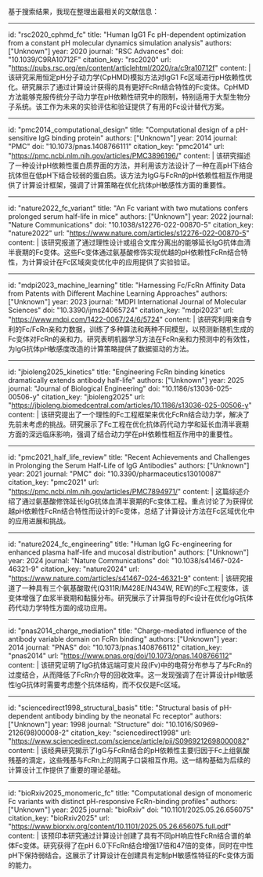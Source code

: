 基于搜索结果，我现在整理出最相关的文献信息：

----
id: "rsc2020_cphmd_fc"
title: "Human IgG1 Fc pH-dependent optimization from a constant pH molecular dynamics simulation analysis"
authors: ["Unknown"]
year: 2020
journal: "RSC Advances"
doi: "10.1039/C9RA10712F"
citation_key: "rsc2020"
url: "https://pubs.rsc.org/en/content/articlehtml/2020/ra/c9ra10712f"
content: |
  该研究采用恒定pH分子动力学(CpHMD)模拟方法对IgG1 Fc区域进行pH依赖性优化。研究展示了通过计算设计获得的具有更好FcRn结合特性的Fc变体。CpHMD方法能够克服传统分子动力学在pH依赖性研究中的限制，特别适用于大型生物分子系统。该工作为未来的实验评估和验证提供了有用的Fc设计替代方案。

----
id: "pmc2014_computational_design"
title: "Computational design of a pH-sensitive IgG binding protein"
authors: ["Unknown"]
year: 2014
journal: "PMC"
doi: "10.1073/pnas.1408766111"
citation_key: "pmc2014"
url: "https://pmc.ncbi.nlm.nih.gov/articles/PMC3896196/"
content: |
  该研究描述了一种设计pH依赖性蛋白质界面的方法，并利用该方法设计了一种在高pH下结合抗体但在低pH下结合较弱的蛋白质。该方法为IgG与FcRn的pH依赖性相互作用提供了计算设计框架，强调了计算策略在优化抗体pH敏感性方面的重要性。

----
id: "nature2022_fc_variant"
title: "An Fc variant with two mutations confers prolonged serum half-life in mice"
authors: ["Unknown"]
year: 2022
journal: "Nature Communications"
doi: "10.1038/s12276-022-00870-5"
citation_key: "nature2022"
url: "https://www.nature.com/articles/s12276-022-00870-5"
content: |
  该研究报道了通过理性设计或组合文库分离出的能够延长IgG抗体血清半衰期的Fc变体。这些Fc变体通过氨基酸修饰实现优越的pH依赖性FcRn结合特性，为计算设计在Fc区域突变优化中的应用提供了实验验证。

----
id: "mdpi2023_machine_learning"
title: "Harnessing Fc/FcRn Affinity Data from Patents with Different Machine Learning Approaches"
authors: ["Unknown"]
year: 2023
journal: "MDPI International Journal of Molecular Sciences"
doi: "10.3390/ijms24065724"
citation_key: "mdpi2023"
url: "https://www.mdpi.com/1422-0067/24/6/5724"
content: |
  该研究利用来自专利的Fc/FcRn亲和力数据，训练了多种算法和两种不同模型，以预测新随机生成的Fc变体对FcRn的亲和力。研究表明机器学习方法在FcRn亲和力预测中的有效性，为IgG抗体pH敏感度改造的计算策略提供了数据驱动的方法。

----
id: "jbioleng2025_kinetics"
title: "Engineering FcRn binding kinetics dramatically extends antibody half-life"
authors: ["Unknown"]
year: 2025
journal: "Journal of Biological Engineering"
doi: "10.1186/s13036-025-00506-y"
citation_key: "jbioleng2025"
url: "https://jbioleng.biomedcentral.com/articles/10.1186/s13036-025-00506-y"
content: |
  该研究提出了一个理性的Fc工程框架来优化FcRn结合动力学，解决了先前未考虑的挑战。研究展示了Fc工程在优化抗体药代动力学和延长血清半衰期方面的深远临床影响，强调了结合动力学在pH依赖性相互作用中的重要性。

----
id: "pmc2021_half_life_review"
title: "Recent Achievements and Challenges in Prolonging the Serum Half-Life of IgG Antibodies"
authors: ["Unknown"]
year: 2021
journal: "PMC"
doi: "10.3390/pharmaceutics13010087"
citation_key: "pmc2021"
url: "https://pmc.ncbi.nlm.nih.gov/articles/PMC7894971/"
content: |
  这篇综述介绍了通过氨基酸修饰延长IgG抗体血清半衰期的Fc变体工程。重点讨论了为获得优越pH依赖性FcRn结合特性而设计的Fc变体，总结了计算设计方法在Fc区域优化中的应用进展和挑战。

----
id: "nature2024_fc_engineering"
title: "Human IgG Fc-engineering for enhanced plasma half-life and mucosal distribution"
authors: ["Unknown"]
year: 2024
journal: "Nature Communications"
doi: "10.1038/s41467-024-46321-9"
citation_key: "nature2024"
url: "https://www.nature.com/articles/s41467-024-46321-9"
content: |
  该研究报道了一种具有三个氨基酸取代(Q311R/M428E/N434W, REW)的Fc工程变体，该变体增强了血浆半衰期和黏膜分布。研究展示了计算指导的Fc设计在优化IgG抗体药代动力学特性方面的成功应用。

----
id: "pnas2014_charge_mediation"
title: "Charge-mediated influence of the antibody variable domain on FcRn binding"
authors: ["Unknown"]
year: 2014
journal: "PNAS"
doi: "10.1073/pnas.1408766112"
citation_key: "pnas2014"
url: "https://www.pnas.org/doi/10.1073/pnas.1408766112"
content: |
  该研究证明了IgG抗体远端可变片段(Fv)中的电荷分布参与了与FcRn的过度结合，从而降低了FcRn介导的回收效率。这一发现强调了在计算设计pH敏感性IgG抗体时需要考虑整个抗体结构，而不仅仅是Fc区域。

----
id: "sciencedirect1998_structural_basis"
title: "Structural basis of pH-dependent antibody binding by the neonatal Fc receptor"
authors: ["Unknown"]
year: 1998
journal: "Structure"
doi: "10.1016/S0969-2126(98)00008-2"
citation_key: "sciencedirect1998"
url: "https://www.sciencedirect.com/science/article/pii/S0969212698000082"
content: |
  该经典研究揭示了IgG与FcRn结合的pH依赖性主要归因于Fc上组氨酸残基的滴定，这些残基与FcRn上的阴离子口袋相互作用。这一结构基础为后续的计算设计工作提供了重要的理论基础。

----
id: "bioRxiv2025_monomeric_fc"
title: "Computational design of monomeric Fc variants with distinct pH-responsive FcRn-binding profiles"
authors: ["Unknown"]
year: 2025
journal: "bioRxiv"
doi: "10.1101/2025.05.26.656075"
citation_key: "bioRxiv2025"
url: "https://www.biorxiv.org/content/10.1101/2025.05.26.656075.full.pdf"
content: |
  该预印本研究通过计算设计创建了具有不同pH响应性FcRn结合谱的单体Fc变体。研究获得了在pH 6.0下FcRn结合增强17倍和47倍的变体，同时在中性pH下保持弱结合。这展示了计算设计在创建具有定制pH敏感性特征的Fc变体方面的能力。
